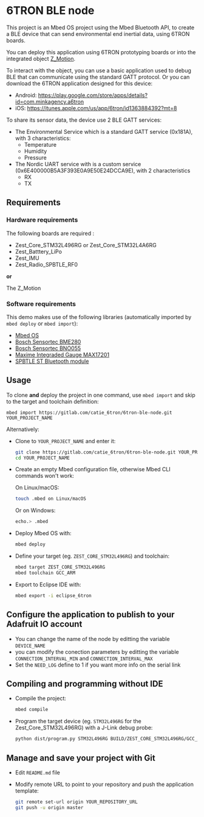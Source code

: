 # 6TRON BLE node

This project is an Mbed OS project using the Mbed Bluetooth API, to create a BLE device that can send environmental end inertial data, using 6TRON boards.

You can deploy this application using 6TRON prototyping boards or into the integrated object [Z_Motion](https://gitlab.com/catie_6tron/z-motion-hardware/blob/master/doc/index.md).

To interact with the object, you can use a basic application used to debug BLE that can communicate using the standard GATT protocol.
Or you can download the 6TRON application designed for this device:

* Android: https://play.google.com/store/apps/details?id=com.minkagency.a6tron
* iOS: https://itunes.apple.com/us/app/6tron/id1363884392?mt=8

To share its sensor data, the device use 2 BLE GATT services:

* The Environmental Service which is a standard GATT service (0x181A), with 3 characteristics:
    * Temperature
    * Humidity
    * Pressure
* The Nordic UART service with is a custom service (0x6E400000B5A3F393E0A9E50E24DCCA9E), with 2 characteristics
    * RX
    * TX

## Requirements

### Hardware requirements

The following boards are required :

* Zest_Core_STM32L496RG or Zest_Core_STM32L4A6RG
* Zest_Batttery_LiPo
* Zest_IMU
* Zest_Radio_SPBTLE_RF0

**or**

The Z_Motion

### Software requirements

This demo makes use of the following libraries (automatically imported by `mbed deploy` or `mbed import`):

- [Mbed OS](https://gitlab.com/catie_6tron/mbed-os.git)
- [Bosch Sensortec BME280](https://gitlab.com/catie_6tron/bosch-sensortec-bme280)
- [Bosch Sensortec BNO055](https://gitlab.com/catie_6tron/bosch-sensortec-bno055/)
- [Maxime Integraded Gauge MAX17201](https://gitlab.com/catie_6tron/maxim-integrated-max17201.git)
- [SPBTLE ST Bluetooth module](https://github.com/ARMmbed/ble-x-nucleo-idb0xa1.git)

## Usage

To clone **and** deploy the project in one command, use `mbed import` and skip to
the target and toolchain definition:

    mbed import https://gitlab.com/catie_6tron/6tron-ble-node.git YOUR_PROJECT_NAME

Alternatively:

* Clone to `YOUR_PROJECT_NAME` and enter it:

    ```sh
    git clone https://gitlab.com/catie_6tron/6tron-ble-node.git YOUR_PROJECT_NAME
    cd YOUR_PROJECT_NAME
    ```

* Create an empty Mbed configuration file, otherwise Mbed CLI commands won't work:

    On Linux/macOS:

    ```sh
    touch .mbed on Linux/macOS
    ```

    Or on Windows:

    ```sh
    echo.> .mbed
    ```

* Deploy Mbed OS with:

    ```sh
    mbed deploy
    ```

* Define your target (eg. `ZEST_CORE_STM32L496RG`) and toolchain:

    ```sh
    mbed target ZEST_CORE_STM32L496RG
    mbed toolchain GCC_ARM
    ```

* Export to Eclipse IDE with:

    ```sh
    mbed export -i eclipse_6tron
    ```
    
## Configure the application to publish to your Adafruit IO account

* You can change the name of the node by editting the variable `DEVICE_NAME`
* you can modify the conection parameters by editting the variable `CONNECTION_INTERVAL_MIN` and `CONNECTION_INTERVAL_MAX`
* Set the `NEED_LOG` define to 1 if you want more info on the serial link

## Compiling and programming without IDE

* Compile the project:

    ```sh
    mbed compile
    ```

* Program the target device (eg. `STM32L496RG` for the Zest_Core_STM32L496RG) with a
  J-Link debug probe:

    ```sh
    python dist/program.py STM32L496RG BUILD/ZEST_CORE_STM32L496RG/GCC_ARM/YOUR_PROJECT_NAME.elf
    ```

## Manage and save your project with Git

* Edit `README.md` file

* Modify remote URL to point to your repository and push the application template:

    ```sh
    git remote set-url origin YOUR_REPOSITORY_URL
    git push -u origin master
    ```
